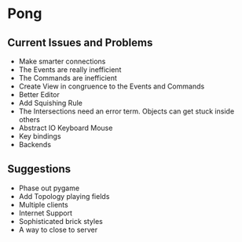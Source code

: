 # Pong

## Current Issues and Problems
- Make smarter connections
- The Events are really inefficient
- The Commands are inefficient
- Create View in congruence to the Events and Commands
- Better Editor
- Add Squishing Rule
- The Intersections need an error term. Objects can get stuck inside others
- Abstract IO Keyboard Mouse
- Key bindings
- Backends


## Suggestions
- Phase out pygame
- Add Topology playing fields
- Multiple clients
- Internet Support
- Sophisticated brick styles
- A way to close to server